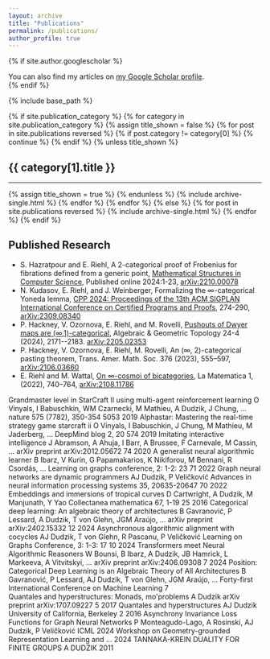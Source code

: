 ```yaml
---
layout: archive
title: "Publications"
permalink: /publications/
author_profile: true
---
```


{% if site.author.googlescholar %}
  <div class="wordwrap">You can also find my articles on <a href="{{site.author.googlescholar}}">my Google Scholar profile</a>.</div>
{% endif %}

{% include base_path %}

<!-- New style rendering if publication categories are defined -->
{% if site.publication_category %}
  {% for category in site.publication_category  %}
    {% assign title_shown = false %}
    {% for post in site.publications reversed %}
      {% if post.category != category[0] %}
        {% continue %}
      {% endif %}
      {% unless title_shown %}
        <h2>{{ category[1].title }}</h2><hr />
        {% assign title_shown = true %}
      {% endunless %}
      {% include archive-single.html %}
    {% endfor %}
  {% endfor %}
{% else %}
  {% for post in site.publications reversed %}
    {% include archive-single.html %}
  {% endfor %}
{% endif %}

## Published Research

- S. Hazratpour and E. Riehl, A 2-categorical proof of Frobenius for fibrations defined from a generic point, [Mathematical Structures in Computer Science](https://www.cambridge.org/core/journals/mathematical-structures-in-computer-science/article/2categorical-proof-of-frobenius-for-fibrations-defined-from-a-generic-point/8A9A180160D0833C108E51B0B5D1E6F2), Published online 2024:1-23,  [arXiv:2210.00078](https://arxiv.org/abs/2210.00078)
- N. Kudasov, E. Riehl, and J. Weinberger, Formalizing the &infin;-categorical Yoneda lemma,
[CPP 2024: Proceedings of the 13th ACM SIGPLAN International Conference on Certified Programs and Proofs](https://dl.acm.org/doi/10.1145/3636501.3636945), 274-290, [arXiv:2309.08340](https://arxiv.org/abs/2309.08340)
- P. Hackney, V. Ozornova, E. Riehl, and M. Rovelli, [Pushouts of Dwyer maps are (&infin;,1)-categorical](https://msp.org/agt/2024/24-4/p11.xhtml),
Algebraic &amp; Geometric Topology 24-4 (2024), 2171--2183. [arXiv:2205.02353](https://arxiv.org/abs/2205.02353)
- P. Hackney, V. Ozornova, E. Riehl, M. Rovelli, An (&infin;, 2)-categorical pasting theorem, Trans. Amer. Math. Soc. 376 (2023), 555–597, [arXiv:2106.03660](https://arxiv.org/abs/2106.03660)
- E. Riehl and M. Wattal, [On &infin;-cosmoi of bicategories](https://emilyriehl.github.io/files/bicategories.pdf), La Matematica 1, (2022), 740–764, [arXiv:2108.11786](https://arxiv.org/abs/2108.11786)

Grandmaster level in StarCraft II using multi-agent reinforcement learning
O Vinyals, I Babuschkin, WM Czarnecki, M Mathieu, A Dudzik, J Chung, ...
nature 575 (7782), 350-354
5053	2019
Alphastar: Mastering the real-time strategy game starcraft ii
O Vinyals, I Babuschkin, J Chung, M Mathieu, M Jaderberg, ...
DeepMind blog 2, 20
574	2019
Imitating interactive intelligence
J Abramson, A Ahuja, I Barr, A Brussee, F Carnevale, M Cassin, ...
arXiv preprint arXiv:2012.05672
74	2020
A generalist neural algorithmic learner
B Ibarz, V Kurin, G Papamakarios, K Nikiforou, M Bennani, R Csordás, ...
Learning on graphs conference, 2: 1-2: 23
71	2022
Graph neural networks are dynamic programmers
AJ Dudzik, P Veličković
Advances in neural information processing systems 35, 20635-20647
70	2022
Embeddings and immersions of tropical curves
D Cartwright, A Dudzik, M Manjunath, Y Yao
Collectanea mathematica 67, 1-19
25	2016
Categorical deep learning: An algebraic theory of architectures
B Gavranović, P Lessard, A Dudzik, T von Glehn, JGM Araújo, ...
arXiv preprint arXiv:2402.15332
12	2024
Asynchronous algorithmic alignment with cocycles
AJ Dudzik, T von Glehn, R Pascanu, P Veličković
Learning on Graphs Conference, 3: 1-3: 17
10	2024
Transformers meet Neural Algorithmic Reasoners
W Bounsi, B Ibarz, A Dudzik, JB Hamrick, L Markeeva, A Vitvitskyi, ...
arXiv preprint arXiv:2406.09308
7	2024
Position: Categorical Deep Learning is an Algebraic Theory of All Architectures
B Gavranović, P Lessard, AJ Dudzik, T von Glehn, JGM Araújo, ...
Forty-first International Conference on Machine Learning
7	
Quantales and hyperstructures: Monads, mo'problems
A Dudzik
arXiv preprint arXiv:1707.09227
5	2017
Quantales and hyperstructures
AJ Dudzik
University of California, Berkeley
2	2016
Asynchrony Invariance Loss Functions for Graph Neural Networks
P Monteagudo-Lago, A Rosinski, AJ Dudzik, P Veličković
ICML 2024 Workshop on Geometry-grounded Representation Learning and …
2024
TANNAKA-KREIN DUALITY FOR FINITE GROUPS
A DUDZIK
2011


